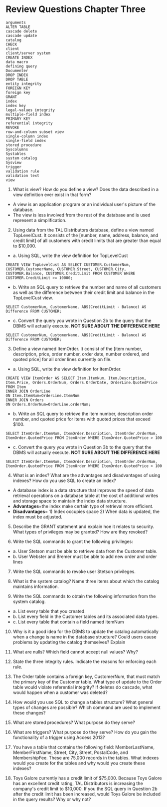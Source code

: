 # Review Questions Chapter Three

```
arguments
ALTER TABLE
cascade delete
cascade update
catalog
CHECK
client
client/server system
CREATE INDEX
data macro
defining query
Documenter
DROP INDEX
DROP TABLE
entity integrity
FOREIGN KEY
foreign key
GRANT
index
index key
legal-values integrity
multiple-field index
PRIMARY KEY
referential integrity
REVOKE
row-and-column subset view
single-column index
single-field index
stored procedure
Syscolumns
Systables
system catalog
Sysview
trigger
validation rule
validation text
view
```

1. What is view? How do you define a view? Does the data described in a view definition ever exist in that form?    
- A view is an application program or an individual user's picture of the database.
- The view is less involved from the rest of the database and is used represent a simplification.  

2. Using data from the TAL Distributors database, define a view named TopLevelCust. It consists of the [number, name, address, balance, and credit limit] of all customers with credit limits that are greater than equal to $10,000.  
- a. Using SQL, write the view definition for TopLevelCust
```
CREATE VIEW TopLevelCust AS SELECT CUSTOMER.CustomerNum, CUSTOMER.CustomerName, CUSTOMER.Street, CUSTOMER.City, CUSTOMER.Balance, CUSTOMER.CreditLimit FROM CUSTOMER WHERE CUSTOMER.CreditLimit >= 10000;
```
- b. Write an SQL query to retrieve the number and name of all customers as well as the difference between their credit limit and balance in the TopLevelCust view.    
```
SELECT CustomerNum, CustomerName, ABS(CreditLimit - Balance) AS Difference FROM CUSTOMER;
```
- c. Convert the query you wrote in Question 2b to the query that the DBMS will actually execute. **NOT SURE ABOUT THE DIFFERENCE HERE**
```
SELECT CustomerNum, CustomerName, ABS(CreditLimit - Balance) AS Difference FROM CUSTOMER;
```
3. Define a view named ItemOrder. It consist of the [item number, description, price, order number, order date, number ordered, and quoted price] for all order lines currently on file.  
- a. Using SQL, write the view definition for ItemOrder.
```
CREATE VIEW ItemOrder AS SELECT Item.ItemNum, Item.Description, Item.Price, Orders.OrderNum, Orders.OrderDate, OrderLine.QuotedPrice FROM Item
INNER JOIN OrderLine
ON Item.ItemNum=OrderLine.ItemNum
INNER JOIN Orders
ON Orders.OrderNum=OrderLine.orderNum;
```
- b. Write an SQL query to retrieve the item number, description order number, and quoted price for items with quoted prices that exceed $100.
```
SELECT ItemOrder.ItemNum, ItemOrder.Description, ItemOrder.OrderNum, ItemOrder.QuotedPrice FROM ItemOrder WHERE ItemOrder.QuotedPrice > 100
```
- c. Convert the query you wrote in Question 3b to the query that the DBMS will actually execute. **NOT SURE ABOUT THE DIFFERENCE HERE**
```
SELECT ItemOrder.ItemNum, ItemOrder.Description, ItemOrder.OrderNum, ItemOrder.QuotedPrice FROM ItemOrder WHERE ItemOrder.QuotedPrice > 100
```
4. What is an index? What are the advantages and disadvantages of using indexes? How do you use SQL to create an index?
- A database index is a data structure that improves the speed of data retrieval operations on a database table at the cost of additional writes and storage space to maintain the index data structure.
- **Advantages**=the index make certain type of retrieval more efficient.
- **Disadvantages**= 1) Index occupies space 2) When data is updated, the index must be adjusted.
5. Describe the GRANT statement and explain hoe it relates to security. What types of privileges may be granted? How are they revoked?


6. Write the SQL commands to grant the following privileges:
- a. User Stetson must be able to retrieve data from the Customer table.
- b. User Webster and Bremer must be able to add new order and order lines

7. Write the SQL commands to revoke user Stetson privileges.

8. What is the system catalog? Name three items about which the catalog maintains information.

9. Write the SQL commands to obtain the following information from the system catalog.

- a. List every table that you created.
- b. List every field in the Customer tables and its associated data types.
- c. List every table that contain a field named itemNum

10. Why is it a good idea for the DBMS to update the catalog automatically when a change is name in the database structure? Could users cause problems by updating the catalog themselves? Explain

11. What are nulls? Which field cannot accept null values? Why?

12. State the three integrity rules. Indicate the reasons for enforcing each rule.

13. The Order table contains a foreign key, CustomerNum, that must match the primary key of the Customer table. What type of update to the Order table would violate referential integrity? If deletes do cascade, what would happen when a customer was deleted?

14. How would you use SQL to change a tables structure? What general types of changes are possible? Which command are used to implement these changes?

15. What are stored procedures? What purpose do they serve?

16. What are triggers? What purpose do they serve? How do you gain the functionality of a trigger using Access 2013?

17. You have a table that contains the following field: MemberLastName, MemberFirstName, Street, City, Street, PostalCode, and MembershipFee. These are 75,000 records in the tables. What indexes would you create for the tables and why would you create these indexes?

18. Toys Galore currently has a credit limit of $75,000. Because Toys Galore has an excellent credit rating, TAL Distributors is increasing the company's credit limit to $10,000. If you the SQL query in Question 2b after the credit limit has been increased, would Toys Galore be included in the query results? Why or why not?
